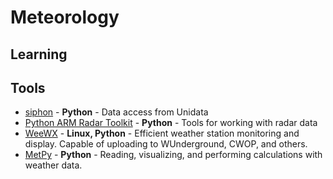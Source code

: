 # Meteorology

## Learning

## Tools
  - [siphon](https://github.com/Unidata/siphon) - __Python__ - Data access from Unidata
  - [Python ARM Radar Toolkit](https://github.com/ARM-DOE/pyart) - __Python__ - Tools for working with radar data
  - [WeeWX](http://www.weewx.com) - __Linux, Python__ - Efficient weather station monitoring and display. Capable of uploading to WUnderground, CWOP, and others.
  - [MetPy](http://metpy.readthedocs.org/en/stable/) - __Python__ - Reading, visualizing, and performing calculations with weather data.

